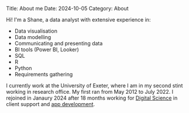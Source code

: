 Title: About me
Date: 2024-10-05
Category: About

Hi! I'm a Shane, a data analyst with extensive experience in:

- Data visualisation
- Data modelling
- Communicating and presenting data
- BI tools (Power BI, Looker)
- SQL
- R
- Python
- Requirements gathering

I currently work at the University of Exeter, where I am in my second stint working in research office. My first ran from May 2012 to July 2022. I rejoined in Janaury 2024 after 18 months working for [Digital Science](https://www.digital-science.com/) in client support and [app development](https://www.dimensions.ai/products/all-products/dimensions-research-integrity/).